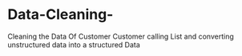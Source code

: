# Data-Cleaning-
Cleaning the Data Of Customer Customer calling List and converting unstructured data into a structured Data 
